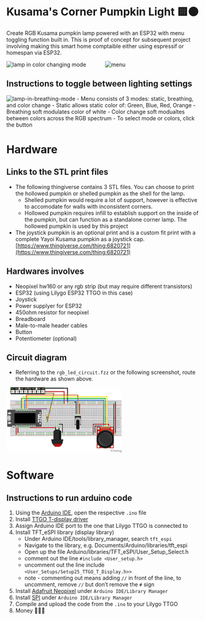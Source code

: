 # Kusama's Corner Pumpkin Light 🟨⚫
Create RGB Kusama pumpkin lamp powered with an ESP32 with menu toggling function built in. This is proof of concept for subsequent project involving making this smart home comptaible either using espressif or homespan via ESP32. 
<div style="display: flex;">
    <img src="media/color_change_mode.gif" alt="lamp in color changing mode" width="300" style="margin-right: 10px;" />
    <img src="media/breathing_mode.gif" alt="menu" width="300"/>
</div>

## Instructions to toggle between lighting settings
<img src="media/menu_example.gif"  alt="lamp-in-breathing-mode" width="300"/> 
- Menu consists of 3 modes: static, breathing, and color change
	- Static allows static color of: Green, Blue, Red, Orange
	- Breathing soft modulates color of white
	- Color change soft modualtes between colors across the RGB spectrum
- To select mode or colors, click the button

# Hardware
## Links to the STL print files
- The following thingiverse contains 3 STL files. You can choose to print the hollowed pumpkin or shelled pumpkin as the shell for the lamp.
	- Shelled pumpkin would require a lot of support, however is effective to accomodate for walls with inconsistent corners.
	- Hollowed pumpkin requires infill to establish support on the inside of the pumpkin, but can function as a standalone corner lamp. The hollowed pumpkin is used by this project
- The joystick pumpkin is an optional print and is a custom fit print with a complete Yayoi Kusama pumpkin as a joystick cap.
[https://www.thingiverse.com/thing:6820721](https://www.thingiverse.com/thing:6820721)

## Hardwares involves
- Neopixel hw160 or any rgb strip (but may require different transistors)
- ESP32 (using Lilygo ESP32 TTGO in this case)
- Joystick
- Power supplyer for ESP32
- 450ohm resistor for neopixel
- Breadboard
- Male-to-male header cables
- Button
- Potentiometer (optional)

## Circuit diagram
- Referring to the ``rgb_led_circuit.fzz`` or the following screenshot, route the hardware as shown above.
<img src="media/rgb_led_circuit.png" alt="circuit" width="300" />

# Software
## Instructions to run arduino code
1) Using the [Arduino IDE](https://www.arduino.cc/en/software), open the respective ``.ino`` file
2) Install [TTGO T-display driver](https://github.com/Xinyuan-LilyGO/TTGO-T-Display)
3) Assign Arduino IDE port to the one that Lilygo TTGO is connected to
4) Install TFT_eSPI library (display library)
	- Under Arduino IDE/tools/library_manager, search ``tft_espi``
	- Navigate to the library, e.g. Documents/Arduino/libraries/tft_espi
	- Open up the file Arduino/libraries/TFT_eSPI/User_Setup_Select.h
	- comment out the line ``#include <User_setup.h>``
	- uncomment out the line include ``<User_Setups/Setup25_TTGO_T_Display.h>>``
	- note - commenting out means adding ``//`` in front of the line, to uncomment, remove ``//`` but don’t remove the ``#`` sign
5) Install [Adafruit Neopixel](https://github.com/adafruit/Adafruit_NeoPixel) under ``Arduino IDE/Library Manager``
6) Install [SPI](https://docs.arduino.cc/language-reference/en/functions/communication/SPI/) under ``Arduino IDE/Library Manager``
7) Compile and upload the code from the ``.ino`` to your Lilygo TTGO
8) Money 💸💸💸